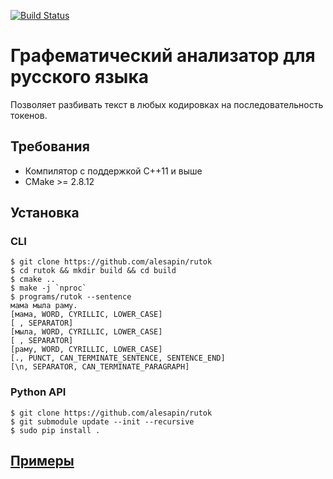 [![Build Status](https://travis-ci.com/alesapin/rutok.svg?branch=master)](https://travis-ci.com/alesapin/rutok)
# Графематический анализатор для русского языка

Позволяет разбивать текст в любых кодировках на последовательность токенов.

## Требования
* Компилятор с поддержкой C++11 и выше
* CMake >= 2.8.12

## Установка

### CLI
```
$ git clone https://github.com/alesapin/rutok
$ cd rutok && mkdir build && cd build
$ cmake ..
$ make -j `nproc`
$ programs/rutok --sentence
мама мыла раму.
[мама, WORD, CYRILLIC, LOWER_CASE]
[ , SEPARATOR]
[мыла, WORD, CYRILLIC, LOWER_CASE]
[ , SEPARATOR]
[раму, WORD, CYRILLIC, LOWER_CASE]
[., PUNCT, CAN_TERMINATE_SENTENCE, SENTENCE_END]
[\n, SEPARATOR, CAN_TERMINATE_PARAGRAPH]
```

### Python API

```
$ git clone https://github.com/alesapin/rutok
$ git submodule update --init --recursive
$ sudo pip install .
```

## [Примеры](https://github.com/alesapin/rutok/example)


